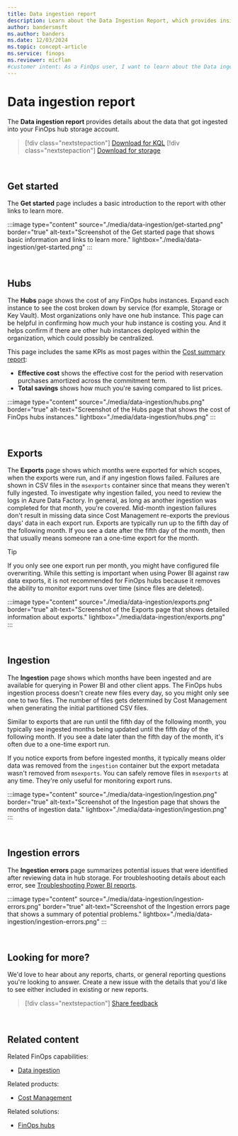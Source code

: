 ```yaml
---
title: Data ingestion report
description: Learn about the Data Ingestion Report, which provides insights into the data ingested into your FinOps hub storage account.
author: bandersmsft
ms.author: banders
ms.date: 12/03/2024
ms.topic: concept-article
ms.service: finops
ms.reviewer: micflan
#customer intent: As a FinOps user, I want to learn about the Data ingestion report so that I can understand my incoming data.
---
```


<!-- markdownlint-disable-next-line MD025 -->
# Data ingestion report

The **Data ingestion report** provides details about the data that got ingested into your FinOps hub storage account.

> [!div class="nextstepaction"]
> [Download for KQL](https://github.com/microsoft/finops-toolkit/releases/latest/download/PowerBI-kql.zip)
> [!div class="nextstepaction"]
> [Download for storage](https://github.com/microsoft/finops-toolkit/releases/latest/download/PowerBI-storage.zip)

<br>

## Get started

The **Get started** page includes a basic introduction to the report with other links to learn more.

:::image type="content" source="./media/data-ingestion/get-started.png" border="true" alt-text="Screenshot of the Get started page that shows basic information and links to learn more." lightbox="./media/data-ingestion/get-started.png" :::

<br>

## Hubs

The **Hubs** page shows the cost of any FinOps hubs instances. Expand each instance to see the cost broken down by service (for example, Storage or Key Vault). Most organizations only have one hub instance. This page can be helpful in confirming how much your hub instance is costing you. And it helps confirm if there are other hub instances deployed within the organization, which could possibly be centralized.

This page includes the same KPIs as most pages within the [Cost summary report](cost-summary.md):

- **Effective cost** shows the effective cost for the period with reservation purchases amortized across the commitment term.
- **Total savings** shows how much you're saving compared to list prices.

:::image type="content" source="./media/data-ingestion/hubs.png" border="true" alt-text="Screenshot of the Hubs page that shows the cost of FinOps hubs instances." lightbox="./media/data-ingestion/hubs.png" :::

<br>

## Exports

The **Exports** page shows which months were exported for which scopes, when the exports were run, and if any ingestion flows failed. Failures are shown in CSV files in the `msexports` container since that means they weren't fully ingested. To investigate why ingestion failed, you need to review the logs in Azure Data Factory. In general, as long as another ingestion was completed for that month, you're covered. Mid-month ingestion failures don't result in missing data since Cost Management re-exports the previous days' data in each export run. Exports are typically run up to the fifth day of the following month. If you see a date after the fifth day of the month, then that usually means someone ran a one-time export for the month.

> [!TIP]
> If you only see one export run per month, you might have configured file overwriting. While this setting is important when using Power BI against raw data exports, it is not recommended for FinOps hubs because it removes the ability to monitor export runs over time (since files are deleted).

:::image type="content" source="./media/data-ingestion/exports.png" border="true" alt-text="Screenshot of the Exports page that shows detailed information about exports." lightbox="./media/data-ingestion/exports.png" :::

<br>

## Ingestion

The **Ingestion** page shows which months have been ingested and are available for querying in Power BI and other client apps. The FinOps hubs ingestion process doesn't create new files every day, so you might only see one to two files. The number of files gets determined by Cost Management when generating the initial partitioned CSV files.

Similar to exports that are run until the fifth day of the following month, you typically see ingested months being updated until the fifth day of the following month. If you see a date later than the fifth day of the month, it's often due to a one-time export run.

If you notice exports from before ingested months, it typically means older data was removed from the `ingestion` container but the export metadata wasn't removed from `msexports`. You can safely remove files in `msexports` at any time. They're only useful for monitoring export runs.

:::image type="content" source="./media/data-ingestion/ingestion.png" border="true" alt-text="Screenshot of the Ingestion page that shows the months of ingestion data." lightbox="./media/data-ingestion/ingestion.png" :::

<br>

## Ingestion errors

The **Ingestion errors** page summarizes potential issues that were identified after reviewing data in hub storage. For troubleshooting details about each error, see [Troubleshooting Power BI reports](../help/troubleshooting.md).

:::image type="content" source="./media/data-ingestion/ingestion-errors.png" border="true" alt-text="Screenshot of the Ingestion errors page that shows a summary of potential problems." lightbox="./media/data-ingestion/ingestion-errors.png" :::

<br>

## Looking for more?

We'd love to hear about any reports, charts, or general reporting questions you're looking to answer. Create a new issue with the details that you'd like to see either included in existing or new reports.

> [!div class="nextstepaction"]
> [Share feedback](https://aka.ms/ftk/ideas)

<br>

## Related content

Related FinOps capabilities:

- [Data ingestion](../../framework/understand/ingestion.md)

Related products:

- [Cost Management](/azure/cost-management-billing/costs/)

Related solutions:

- [FinOps hubs](../hubs/finops-hubs-overview.md)

<br>
